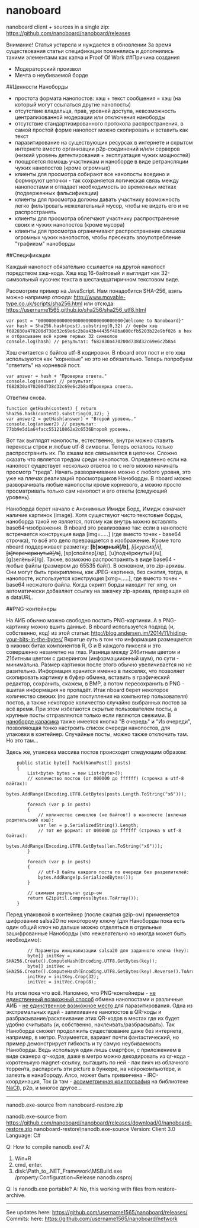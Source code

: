 # nanoboard
nanoboard client + sources in a single zip: https://github.com/nanoboard/nanoboard/releases

Внимание! Статья устарела и нуждается в обновлении
За время существования статьи спецификации поменялись и дополнились такими элементами как капча и Proof Of Work
##Причина создания

 - Модераторский произвол
 - Мечта о неубиваемой борде

##Ценности Наноборды

 - простота формата нанопостов: хэш + текст сообщения = хэш (на который могут ссылаться другие нанопосты)
 - отсутствие владельца, прав, уровней доступа, невозможность централизованной модерации или отключения наноборды
 - отсутствие стандартизированного протокола распространения, в самой простой форме нанопост можно скопировать и вставить как текст
 - паразитирование на существующих ресурсах в интернете и скрытом интернете вместо организации p2p-соединений и/или серверов (низкий уровень детектирования + эксплуатация чужих мощностей)
 - поощряется помощь участникам и наноборде в виде ретрансляции чужих нанопостов (кроме огромных)
 - клиенты для просмотра собирают все нанопосты воедино и формируют цепочки - так сохраняется логическая связь между нанопостами и отпадает необходимость во временных метках (подверженных фальсификации)
 - клиенты для просмотра должны давать участнику возможность легко фильтровать нежелательный мусор, чтобы не видеть его и не распространять
 - клиенты для просмотра облегчают участнику распространение своих и чужих нанопостов (кроме мусора)
 - клиенты для просмотра ограничивают распространение слишком огромных чужих нанопостов, чтобы пресекать злоупотребление "трафиком" наноборды

##Спецификации

Каждый нанопост обязательно ссылается на другой нанопост поредством хэш-кода. Хэш код 16-байтовый и выглядит как 32-символьный кусочек текста в шестандцатиричном текстовом виде.

Рассмотрим пример на JavaScript.
Нам понадобится SHA-256, взять можно например отсюда: http://www.movable-type.co.uk/scripts/sha256.html
или отсюда: https://username1565.github.io/sha256/sha256_utf8.html

```
var post = "00000000000000000000000000000000{Welcome to Nanoboard}"
var hash = Sha256.hash(post).substring(0,32) // берём хэш f682830a470200d738d32c69e6c2b8a43b44435f48ba000cfb5203b22e9bf026 в hex и отбрасываем всё кроме первых 32 символов
console.log(hash) // результат: f682830a470200d738d32c69e6c2b8a4
```
Хэш считается с байтов utf-8 кодировки. В nboard этот пост и его хэш используются как "корневые" но это не обязательно. Теперь попробуем "ответить" на корневой пост.
```
var answer = hash + "Проверка ответа."
console.log(answer) // результат: f682830a470200d738d32c69e6c2b8a4Проверка ответа.
```
Ответим снова.
```
function getHash(content) { return Sha256.hash(content).substring(0,32); }
var answer2 = getHash(answer) + "Второй уровень."
console.log(answer2) // результат: 77bb9e5d1a64facc551210862e2c6536Второй уровень.
```
Вот так выглядят нанопосты, естественно, внутри можно ставить переносы строк и любые utf-8 символы. Теперь осталось только распространить их. По хэшам все связывается в цепочки. Сложно сказать что является тредом среди нанопостов. Определенно если на нанопост существует несколько ответов то с него можно начинать просмотр "треда". Начать разворачивание можно с любого уровня, это уже на плечах реализаций просмотрщиков Наноборды. В nboard можно разворачивать любые нанопосты кроме корневого, а можно просто просматривать только сам нанопост и его ответы (следующий уровень).

Наноборда берет начало с Анонимных Имидж Борд, Имидж означает наличие картинок (image).
Хотя существуют чисто текстовые борды, наноборда такой не является, потому как внутрь можно вставлять base64-изображения.
В nboard это реализовано так: если в нанопосте встречается конструкция вида [img=.....]
(где вместо точек - base64 строчка), то всё это дело превращается в изображение.
Кроме того nboard поддерживает разметку:
**[b]жирный[/b]**, *[i]курсив[/i]*, ~~[s]перечеркнутый[/s]~~, [sp]спойлер[/sp], [u]подчёркнутый[/u], [g]зелёный[/g].
Также, возможно распространять в виде base64 - любые файлы (размером до 65535 байт). В основном, это zip-архивы.
Они могут быть прекриплены, как JPEG-картинка, без сжатия, тогда, в нанопосте, используется конструкция [xmg=.....],
где вместо точек - base64 несжатого файла.
Когда скрипт борды находит тег xmg, он автоматически добавляет ссылку на закачку zip-архива, превращая её в dataURL.

##PNG-контейнеры

На АИБ обычно можно свободно постить PNG-картинки. А в PNG-картинку можно вшить данные.
В nboard используется подход (и, собственно, код) из этой статьи: http://blog.andersen.im/2014/11/hiding-your-bits-in-the-bytes/ Вкратце суть в том что информация размещается в нижних битах компонентов R, G и B каждого пикселя
и это совершенно незаметно на глаз.
Разница между 24битным цветом и 21битным цветом с дизерингом (информациионный шум), по сути - минимальна.
Размер картинки после этого обычно увеличивается но не разительно.
Информация хранится именно в пикселях, что позволяет скопировать картинку в буфер обмена,
вставить в графический редактор, сохранить, скажем, в BMP, а потом пересохранить в PNG - вшитая информация не пропадёт.
Итак nboard берет некоторое количество свежих (по дате поступления на компьютер пользователя) постов,
а также некоторое количество случайно выбранных постов за всё время.
При этом избегаются скрытые пользователем посты, а крупные посты отправляются только если являются свежими.
В [наноборде карасика](https://github.com/Karasiq/nanoboard) также имеется кнопка "В очередь" и "Из очереди",
позволяющая тонко настроить список очереди нанопостов, для упаковки в контейнер. Случайные посты, можно также отключить там.
Но это там...

Здесь же, упаковка массива постов происходит следующим образом:
```
    public static byte[] Pack(NanoPost[] posts)
    {
        List<byte> bytes = new List<byte>();
        // количество постов (от 000000 до ffffff) (строчка в utf-8 байтах):
        bytes.AddRange(Encoding.UTF8.GetBytes(posts.Length.ToString("x6"))); 

        foreach (var p in posts)
        {
            // количество символов (не байтов!) в нанопосте (включая родительский хэш):
            var len = p.SerializedString().Length; 
            // тот же формат: от 000000 до ffffff (строчка в utf-8 байтах):
            bytes.AddRange(Encoding.UTF8.GetBytes(len.ToString("x6"))); 
        }

        foreach (var p in posts)
        {
            // utf-8 байты каждого поста по очереди без разделителей:
            bytes.AddRange(p.SerializedBytes()); 
        }

        // сжимаем результат gzip-ом
        return GZipUtil.Compress(bytes.ToArray());
    }
```
Перед упаковкой в контейнер (после сжатия gzip-ом) применяется шифрование salsa20 по некоторому ключу (для Наноборды пока есть один общий ключ но дальше можно отделяться в отдельные зашифрованные Наноборды (что нежелательно но иногда может быть необходимо):
```
        // Параметры инициализации salsa20 для заданного ключа (key):
        byte[] initKey = SHA256.Create().ComputeHash(Encoding.UTF8.GetBytes(key));
        byte[] initVec = SHA256.Create().ComputeHash(Encoding.UTF8.GetBytes(key).Reverse().ToArray());
        initKey = initKey.Crop(32);
        initVec = initVec.Crop(8);
```
На этом пока что всё. Напомню, что PNG-контейнеры - [не единственный возможный способ](https://username1565.github.io/js-jpeg-steg/) обмена нанопостами и различные АИБ - [не единственное возможное место](https://github.com/username1565/nanoboard/issues/2) для паразитирования. Одна из экстремальных идей - запихивание нанопостов в QR-коды и разбрасывание/расклеивание этих QR-кодов в местах где их будет удобно считывать (и, собственно, наклеивать/разбрасывать). Так Наноборда сможет продолжить существование даже без интернета, например, в метро. Разумеется, вариант почти фантастический, но пример демонстрирует гибкость и ту самую неубиваемость Наноборды.
Ведь используя один лишь смартфон, с приложением в виде сканера qr-кодов,
даже в метро можно декодировать из qr-кода - коротенькую magnet-ссылку,
вытащить по ней - пак пикч из облачного торрента,
распарсить эти picture в бункере, на нейрокомпьютере, и залезть в нанабороду.
Алсо, может быть привинчена - IRC-координация, Tox (а там - [ассиметричная криптография](https://username1565.github.io/js-nacl/generate_keypair_and_crypt.html) на библиотеке [NaCl](https://username1565.github.io/js-nacl/)), p2p, и многое другое... 
__________________
 nanodb.exe-source from nanoboard-restore.zip

nanodb.exe-source from https://github.com/nanoboard/nanoboard/releases/download/0/nanoboard-restore.zip
nanoboard-restore\nanodb.exe-source
Version: Client 3.0
Language: C#

Q: How to compile nanodb.exe?
A:
1. Win+R
2. cmd, enter.
3. disk:\Path_to_.NET_Framework\MSBuild.exe /property:Configuration=Release nanodb.csproj

Q: Is nanodb.exe portable?
A: No, this working with files from restore-archive.
_________________
See updates here: https://github.com/username1565/nanoboard/releases/
Commits: here: https://github.com/username1565/nanoboard/network
